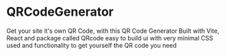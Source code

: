 # QRCodeGenerator
Get your site it's own QR Code, with this QR Code Generator
Built with Vite, React and package called QRcode
easy to build ui with very minimal CSS used and functionality to get yourself the QR code you need

